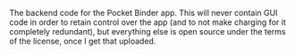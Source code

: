 The backend code for the Pocket Binder app. This will never contain GUI code
in order to retain control over the app (and to not make charging for it
completely redundant), but everything else is open source under the terms of
the license, once I get that uploaded.
